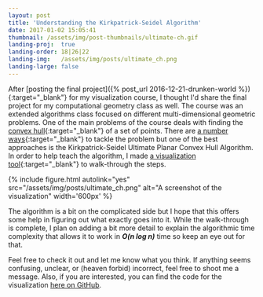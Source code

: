 ```yaml
---
layout: post
title: 'Understanding the Kirkpatrick-Seidel Algorithm'
date: 2017-01-02 15:05:41
thumbnail: /assets/img/post-thumbnails/ultimate-ch.gif
landing-proj:  true
landing-order: 18|26|22
landing-img:   /assets/img/posts/ultimate_ch.png
landing-large: false
---
```


After [posting the final project]({% post_url 2016-12-21-drunken-world %}){:target="_blank"} for my visualization course, I thought I'd share the final project for my computational geometry class as well. The course was an extended algorithms class focused on different multi-dimensional geometric problems. One of the main problems of the course deals with finding the [convex hull](https://en.wikipedia.org/wiki/Convex_hull){:target="_blank"} of a set of points. There are [a number ways](https://www.youtube.com/watch?v=ZnTiWcIznEQ){:target="_blank"} to tackle the problem but one of the best approaches is the Kirkpatrick-Seidel Ultimate Planar Convex Hull Algorithm. In order to help teach the algorithm, I made [a visualization tool](/ultimate-convex-hull/){:target="_blank"} to walk-through the steps.

{% include figure.html autolink="yes" src="/assets/img/posts/ultimate_ch.png" alt="A screenshot of the visualization" width='600px' %}

The algorithm is a bit on the complicated side but I hope that this offers some help in figuring out what exactly goes into it. While the walk-through is complete, I plan on adding a bit more detail to explain the algorithmic time complexity that allows it to work in ***O(n log n)*** time so keep an eye out for that.

Feel free to check it out and let me know what you think. If anything seems confusing, unclear, or (heaven forbid) incorrect, feel free to shoot me a message. Also, if you are interested, you can find the code for the visualization [here on GitHub](https://github.com/ben-tanen/ultimate-convex-hull/).





